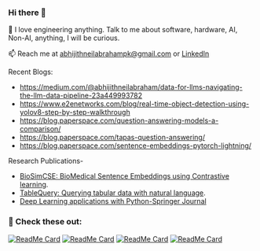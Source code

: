 ### Hi there 👋
<!--
![](https://media.tenor.com/images/76ddd52c083db7ed839874e3e28a8119/tenor.gif)
-->

🔭 I love engineering anything. Talk to me about software, hardware, AI, Non-AI, anything, I will be curious.

   
📫 Reach me at abhijithneilabrahampk@gmail.com or [LinkedIn](https://www.linkedin.com/in/abhijith-neil-abraham-765165141/. )    

    

Recent Blogs: 
- https://medium.com/@abhijithneilabraham/data-for-llms-navigating-the-llm-data-pipeline-23a449993782
- https://www.e2enetworks.com/blog/real-time-object-detection-using-yolov8-step-by-step-walkthrough
- https://blog.paperspace.com/question-answering-models-a-comparison/
- https://blog.paperspace.com/tapas-question-answering/
- https://blog.paperspace.com/sentence-embeddings-pytorch-lightning/

Research Publications-   
- [BioSimCSE: BioMedical Sentence Embeddings using Contrastive learning](https://aclanthology.org/2022.louhi-1.10/).  
- [TableQuery: Querying tabular data with natural language](https://arxiv.org/abs/2202.00454).    
- [Deep Learning applications with Python-Springer Journal](https://link.springer.com/chapter/10.1007%2F978-3-030-66519-7_2)



<!--
**abhijithneilabraham/abhijithneilabraham** is a ✨ _special_ ✨ repository because its `README.md` (this file) appears on your GitHub profile.

To know how I iterated my career, check out my [AI roadmap](https://app.reallyconfused.co/roadmap?roadmap=141) ! 

A fun side project: https://aipuzzler.web.app/
Here are some ideas to get you started:

- 🔭 I’m currently working on ...
- 🌱 I’m currently learning ...
- 👯 I’m looking to collaborate on ...
- 🤔 I’m looking for help with ...
- 💬 Ask me about ...
- 📫 How to reach me: ...
- 😄 Pronouns: ...
- ⚡ Fun fact: ...
-->



###  👋 Check these out:
[![ReadMe Card](https://github-readme-stats.vercel.app/api/pin/?username=kindsmiles&repo=pyvigate)](https://github.com/kindsmiles/pyvigate)
[![ReadMe Card](https://github-readme-stats.vercel.app/api/pin/?username=autonomio&repo=jako)](https://github.com/autonomio/jako)
[![ReadMe Card](https://github-readme-stats.vercel.app/api/pin/?username=nfflow&repo=pubmedflow)](https://github.com/nfflow/pubmedflow) 
[![ReadMe Card](https://github-readme-stats.vercel.app/api/pin/?username=nfflow&repo=redditflow)](https://github.com/nfflow/redditflow) 
